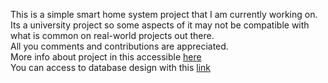 This is a simple smart home system project that I am currently working on.  
Its a university project so some aspects of it may not be compatible with what is common on real-world projects out there.  
All you comments and contributions are appreciated.  
More info about project in this accessible [here](https://docs.google.com/document/d/1-5Rk7gu0gM47kI06zy7lj75svZTFCCrxLKFBV-IRYVo/edit?usp=sharing)  
You can access to database design with this [link](https://online.visual-paradigm.com/w/lxkzwvol/diagrams/?lightbox=1&highlight=0000ff&editBlankUrl=https%3A%2F%2Fonline.visual-paradigm.com%2Fapp%2Fdiagrams%2F%23diagram%3Aproj%3D0%26vpov%3D16.3%26vpob%3D20220410%26client%3D1%26edit%3D_blank&layers=1&nav=1&title=sh_edr.vpd&vpov=16.3&vpob=20220410#R3cU2Fsd3GVkX1G%2FQjavmYbdjjHkV1kOKqqCejQT9yFLReE%2FbicnAw%3DW8ORgTO5p0e3B0haYnVLXB0OVWg3a4icfGdQgoUAawdiHfn7%2FG5wdv6TvsWrGhSx5B5TflrEFhMz0PUSGdLVqfmW5W9WVLZ%2FjBpHhuayMGjKoIxSpYnXRZYyoxyhFocC92ecfdp%2BwHZku7ybnIDja2es9nVM7Enci1yOa1P36ZkEszlpbfkFOCPFwWxlmknlqHW0pmMpfpucgU5SuLUDETRj8lSynsa3iZyICR4geQwVHxMHEzHioCInz5m%2FgtUd8ILkjnIIiYuhUTk%2BogZ90tSX8Q5H0ext0JKuBdALGeulG1jgZwqSLk8pTOqcwCx7Zwhz8O2zH7OXCIzgeaG218UatqypjZDS2j%2FeyTzwrrP50swxD2BeRCVJ3I05vNw2OmtqtM8LwEU51GYs3crhGBoNq1RBj39YXjMMV68AVYkkwtKjiUMr5fHYZrhAJsZGAS4Jk02%2BVUHkatwusRmYvPaktkxLRLwPTn5iYF00b3AhbKx3ztGFxxGXOn6UGVJ4h9WBElq6cJzswOwYobhzcGyylLDoIkK8Ln2VUTVajsJx%2BqQk%2ByvhQzsHl%2FSSl%2FX5448i28KWy3M6ggb9RbnNQvk8EYoFvx9bxFwHzGCIPMs4IbynNJr2%2FDc3oqHwMCGbTAifCgW%2FlsZOFzIf0WRVMmReFvbig%2FolWYfp7A5RekY8K%2BPrhVlLT%2FhCObmS9BtT%2F561Id03iSkVBfS4EE%2F4jwOmNv2s0%2F%2B2TVrsOguko2QoE2vQaAX11vYQKIwpDBfhLTSKmQzcOA3I9vILcP1E5xPV8iSG7OIlMn9thzq581qbakryqS9V9l2LLgczv3L2bJNZ7uf7LnMjHdFdpU0yzwsuAbKxX%2FbeNpK%2BWybWYg%2BDZ%2FS0Y8vIFvDcSizP2wtOOPfndtqnA2QzSa5eW%2BAax9gHrEeDyfYuMv4Vtk0Si8OG6v7oZGKg%2BQLsO77B3rvkzhhYfqWfI%2BO%2FrFIAfD6GHCxSuaa6gfS5L%2Fdb%2F3WO8NaBl%2FpzW4Qf%2B%2BhYrYZLKeW5TdEnccDbnb4JLvc0K9ereuS9wjpVlx4kI6G7qr6UMZIE5C8rW%2BFNee7R4GBxtdzpb7sfIIdw%2BpuGXBqzZjC4AshihZ%2BDLJ2yhqM4%2FLb9kT1slhJQo5iiSMcPAqkd%2Bci0BwoLfzq7AGTYQcb8MqNNCFyM6jfzeQ3uL6nd2cqBRgeBIoKVycEBk9nqbdUFv23iAAOI1IsJ8Y1x02pmj81rElZe%2Bou89GGE8hdyho2dG0bY9cvS93FfC3xhXXHajOgAQ%2B1h6PhNmRXKGsebWlSomr0dnZ4%2F%2Fb3xnOugHKFMxrZZVV1ViALCnJ%2Fb4GjZoxhPBlYhPk0K0eP%2FbAi0tmBpuobvk7kxEqjy9%2FgEZBx4dBbo1r7cbVwPeTFRg2dRrIOmHDjs3d0Ynt%2BhYsJZBha8VY2GvTHuIY3VM6KSV%2BmGWSIQqiSr%2BG4zd4EaGHs7nbSEyAyd5FNaoTKYdFSJwbgcBS9Yw%2Fdb6Un%2BdfAFhVBCNxToij7aHnCNOLI5N8ygJBuq7pszC5vAnhAiUfFScfeU3KSgR02edQSXelWqIv8eK41WS8N254Cr9ICdGz6tB8noygTJ%2Fz5kawV0Ti6Y2iDj9QGm%2BIq0rLVZfKRKv1gR2S1ibwYqBenM5TGeW2EUNv2rON6wJGWNwZ6TPyZFWT%2FAGjXUc3dgYPs0ibp74I8ZnWAtipfRHmcZoGX%2BQmpLFqcHpszeHaVk0cEW9FOYPGcyRQ1zdvX3Y%2FTjMercI%2Faycy5LjSxtY4u1L25ySUJ4Be%2BvFVD8tGarwqQY83aGc7KrgJQhRsX117JyHur0fHF%2FRfgcwfh3MVKI%2BUyoVe%2BESkDmxa5yvuh%2Bnsld1t2eL3YNjK23nH4OZRgiFoiL3LO8Kl4jM5NmLLeo2IqqsE4yDraXEpxi3a34R9vXoCVdOW1y%2BKT%2FxwL8PqH4jeuoIKJPoU151sGL7bo6Gis37qwWFt4I1gdgcYIx1uwi3Nr1Nz7%2FCRnzPMxNZXvei117SadCGFx0y3PmZqElbuINR5yKWA3fpV264TvyIG3d%2BBO4gZ3m8%2FPTyuSfuH%2FYPrM8OhD3TZ4D4cNMsga9rgYDpaV4CYHLq%2BWLY1a9T1YYiD9YpOKyDKv42C70QEFD8lonkwwMmsZFADQ7rNesF%2FzC%2FhwBel03GgDorop9dROWdtq3jEiGd3WDLCsYtjNaiYBLPr0TmeOnaZUJL%2BriYJ3Id7kZk1wSju84kopzP1S5aF4x4NUy8p4z1ZnQpTiEiPvYVchLB%2Bnsq%2BeYNF011%2Bqm3wygbmNMrN8xYaPRLsvpFCfXGaBDIHmh3sOAJyjqDKv4kG%2BUdWMrp6QLuL3psJVsUPxoGB6K2%2FTq1VB%2Bdk0RPads9AwHSanVGDeQskhoX4yiNWSMiG7DIC7%2BesPYbAg3EC8Vdzma7L255Hrp%2FZKrzOeLz5qdSOqhqK6LIPtmtw%2B3iffHgu8UgpAjChZFw0UeJ4oK4f52HTpvcnXpBui8JwpkQDRg%2FVTpM2g28epVqYKMgWb2UGQ%2ByvdG9OSq7CDpOvCEMHm2Xc%2FvDVIp29ICkcCvwB6ON7X%2FzmR7kojDT44VzDEJOefuqDRY%2BbadrMTsLX%2B2QH2%2FRFyqusXqPO7r4tlc7w7XagpQZoaXoPH4ztdKaNH6rG0Qk8ZdhpVAtJB0NDcwiikkhczeGmD%2BEkWLH3HbnXbqJj9YFnQdgCN7xBhW2s%2F17p7Jdik6Yf51NmOduaEHzaRJXScKxdPLUZb685iyfy6XUJblZ9EijdMcXi3Uwho%2FzqNPfQ5o6CjQRzNHDtdy7W2XC18PozP7klJPm%2BM6TGrRiIxxbiSLeZDTRx6oK6C4x4L4uSAupW8xo7dJOUWiPeBQzTni2DNCx8M5aF1s%2BoaPhJ5JREOo2T6pdTOuryT0p0IIYlNnpWaYcAv1VH5GGtgd80cSxD2r8dhqMVZ0YAW%2FsojJ%2BLpJFssaAh3IjIMOCYLcz1hcXwdNJKXmyVfFuISxZXolCjFmuuCvXOWvcldMNU6thaWQTtkw9EXdKpIisV2a0mg%2FQzgI76cGlVFzDW1BL3WTJtNdRMqFFfmUsf6lSmLq67310zYQEwloxpZbfeubHNFSDdN0HGQvif4HjT6SyGdiLMsbZwPp5M112T7Hc1XD2dCe%2BcYgPi%2BftIsJCiX2H2gEyxlVJDwZSimY19AjaE3QjAmEsUhYzIUAC4NWfY2RmHHbpvo1vSI8xaxHpIHhsQA2LRtZ0hnhNatgkP5a5vu7kIPXMLQp9bx7mA9rR%2FGUjSww5WPSYgyd0RUOmjK%2B1i6r7YDs4s%2BiE%2FYJ0maYxrp6EOnmBBBiz1FCS2H8tVre2YhNku40jaLfhRf22%2BnLeFRIm%2F6JsjnAGMYVReMGajgrbODkwYmwvkmvb0qof7cLVB7tblQuDkSJb0bA%2B%2BsrwJJhPPChGsRYTAjapdEt51P0T09UC%2FAlYf%2BXqB%2BuQapX8Pv%2FKnBNq1XUC9cZZFS1Lpp2%2FVwYFh8AZFRPeuNiDDZVtsor7D6xzQ2CkqeR%2FA9nfeLDOYGU8N8FhRz3E19JkjJW0BaGOLnQBck69abGRbKgheTS%2FavhoRZEdJFxPh0VbFnqlVdCRFGVUqqyyuziJ8F7xIrAzIFoIqKQhgpFXvlW%2BiBBDIjGlGt%2F0yhLurv6ha6gSPvlgUGZIkld9TPOyyeMMAR8Fk%2FKSAPdM9bURaaMTUHcjoMSgMM4CUwSQrWt1GPKZ8xSd0agi7vKe6yDLVa3algzCHw64hcmm7vIcjquMgWI9RSazNFvldg3Q9MalnNgy2lnc5mCZz%2BZJyX6jHXOCLs2jdQQkhVXdeggbHWde2a8acXYltMEZtpX6y1P6ldx7gWfWna5hBrzFAFA4qxuM0xDBjfkI%2BQRdu4V4hoZ%2FVkyZ43t254%2F3U0f7kgj%2FNt%2BlZ71PGDbEZtDXrUIn2dtHnCxo3s0fcNqTZKyDS%2FTiRSzz7AFEoSa3Xfaxmcw%2FkebGL4bzz8XJP4vc2xT5koOrdLdIxNcXYID1znS4OlKAQBTaI%2FccmrV57w2NGX6n43QTotdo0XcukW7Je3%2FPEOflPRNt618RdttcEPba9l2bZ%2FpekC3ToC3WFyZawbj%2FFX0mRmLXUYLbtiXqgJo%2F4GEtmcftpEdJrm5P50imQP%2B7vW2sRk7MPtvku28%2BREfE8WOeQCBqh%2BPxImtSgJokC%2FOyT4EYul7UFRHiYC3fJMIFxC4siKHHhhw5Wc2vb3ZXd2XmcybjK1qiXJLUxDZFowV98Fw9h0u9qSO2ei3%2FTdypY0WprG1Y1SBhlM%2B0L9V%2BY1EwVvbBBu7WiLuctdKJ2iVbohbo0q9OXB%2FQzPp85%2BnQ0a97DiRhsfx%2FCJbMwdKbLsIhZDIZqn2%2FHjskSmFiaX3D5zE1XzMqbE6tibLjRaWZMfenbQMb4LwhoDMNKglmEzEMiJW4oEKNu6l4FNsOkmfdgJgy4Z31xNlZd%2BXrE0OB2L5EA3iZf6rbRA9GGqSFAau7s8qS8qkPQwarei0obwTG%2F2hP%2F60WGql1TTbUaxQfALS9G%2BSPqH7O7KKDjcZwiKGHC7D8MFHMPAiffEPMti4OuGbHJ5U0BKgCQ7NL1IXbZbJsmoY1pfxnV5knvcBwdLwIoATkBGtIIq749MppdvDOc21Bv9DHMOOfmJngP8ZBw0kr4alIIi47Lhx5PHAb%2Bk819yaz1SC0%2Fwxy05kp%2FLjEiWFqHaEOXg43Gb7HjZLJWxbFFDeGYC7vaJqesRiAF1Js8afGS7x1brGZWAlO3r1w5rw0OUqviO5UfGRhqgvNdbQRSE7RVcCUYrBcndG%2Fxht0O15kql1Sae3UPHlXIbBaJUe6oZy57sxIFbB7VFYfmbQTfzfrwNKsa7n%2B8QVB5uGeXkD1wNbHixjr9hM2LxqlSZSSnPq8sKwYgBh6Dr66UNxQ1BnZXQVlicF53PeuKbBPNeJ2N19FxYlzciOtwIN61UMB6u43mXzJkp%2F2stREEBThn%2FbMZ%2BLzA55b3Z812osXXsIyKsIqev%2FIe%2FQmbmca6XHzkyJph9j8BMCxG7QbHy4rljcPdw8QncqUFClxbo6P%2FxRtzGRlbtA4Dowv1ZguT7pfNq%2BEJSJ%2Fo08p%2FSUD4tWeABJK4TvlW35bYOp6tuhO5deQ8BEmeHHspuzR3oE9JRyybP1fs59n5bl4ufUvHn5T8IF38%2BqYcHt6dPJYGNfK%2BJUBsm3k9tZSIDzI9uDROawO7e608JvNAg5OmLl4yNle6rvMIPAcC62tHmPDhrqjgRgHPIIYkFl%2F9CWAUY8xviK8PovhbGDeB78PGQ48g6mMgks76pO6wSUsqcHOOdm5Z5i3xGYy98QINv2RTrLhGli4w0ofdu82f5DolSZDNIu3xqANG4FC%2BGOmIu55IIYhuH8LWKs2LzG%2FuVE1LyMwRFvZP1kK8it3JmjojBegIOLo%2BGbpdsX2ZVWwsPKP%2FHrtEDi0Bv6dAylCwRFwafrLEgZkXT2v%2F0CshMUrnU37CdLezDA3fMS4jgMY1TzfBSjWPBhJQlz5VHBcZ8Us6ltjvscSlmIp%2BL4KVp47GbSrPHlOZSWL77pFEQqXY0nu0VeBSM3SmCuQwgodkGzCqD2YYBIbEY15TF%2BlNtB4GE423obSe3Ui0fXrFR%2FgoLr75V4pgIHhggAeOv0xx2nBZTbfv9TysDKuXlsSvSYvtNt04Fh%2B5ihS1aTRyqvmdF1sFzODpQ0%2FCAAcjE0ViholqDIpfDp1t%2BiNJx%2FC%2FZubRnfmGBf1d4I4sNDdCxzNZ5j8fwGS68ML%2F0c9rfP1DTSXgMuePsaEqBJf2bic6ISsov%2BP5Q2Z7ccQ2T98%2Fztr2MCW0OUaB6Kr1XU8Q5eZoInCq1ZV4xFbxnaMiIupZP8VJOzppVkHyEHWJyEleX096PFHhnBq%2BQeMILte7o2uZwxSC6B6rWiNw2TocM1jbHTV0%2FJdOQyOwcmIDMqrvj%2FTR1kGDBOg6qVkdROyqY9k%2BJVnWLa4UNvXO440Qsj3nZWuEFOI4ys%2FCCZlZAkEVYvQUugJdA36jhv8h7tvvI2TFuAtPE3OHsie78V%2BE6RHqje0Zp9hl9yPMCw5lGd9RfUVtVdsb81aTDYe1oAA0R%2FyOgdvS41lbkSR5%2FOcQOfJ%2F441973IOh7NPAWL8tOBvoBFob5wRqaMxDw2MhZAXRuSxtJK%2BrUk6sH3NP1d0dS5ish1BQqHEevedLOYibNj3RRTM0rh2wPVw4KNra%2FiuxRLd2Z%2F%2FMV646ZZgCavX4NOFwbrUj26h7PL7UMuZMTp17iFkgRNEW%2BTyqH0IhyGI72jKW%2F0sEIosRqEOo1sXyGx59nAE5drqVYuPl9%2BqYuUd8uRrKsOdCUnj%2FNW3cjvQWgViMnqQo%2FR9yTyjqmgVdq1p735Gqq9Mklv9jkCSTo5BwEHap1KuA8rTPxdMn2SVweDimWE5pCF9R74amN2TXqvm6iUtmmBhoQK5e4i1Z64nVSBmt74SdGFbbDfnDooVjwUwxsjCDKpVRqAURkR6shNYttsSC5740lkJ8e9BiF8LWvLPcthZXnGjhmo0cmYu77IyNlqxMGouNxRkPQCSiNHCOOuBTVyaX4N5UQnUVOjkZAwAT3pscKZeZI2FSvsuwEBy7A%2BN9C34ROoHxfha9P%2B%2FxfDdalIZSX8EE4ihAGMjnQ8zVe0sO7k%2BAvGNO1AtN2aakR02Ffvm5DgRttythU0%2FSb6vcD5E95mKCIRwrIoYbG48Yy%2FOBgY26KmTi071W3xfhhWC79%2FwmUP7k09fbKvIf5qVLsMRT0E79dkc2SpNebQhoef%2FgC1eexZZkuzrCLmwTNP%2B4jP5SnvxxXBnaNxKn2jTpA9SiKexocTRktZa70oTIJwWEm%2B4%2BcZia0yrWCy48AkWkgYg2IIzsVV8znp%2B19kQ9qHbMotuvRa9E3PNpRelT3xmJF7Xh%2FtV7xTLvyt7NWZekGbiXTh%2FtpkP7vwprgMa%2F0vh0Sj3%2BevVw8cwffFb9m6XnngycLSjrB1AVQBW6T6AQNQxKWKVoYX%2F7g5lK5IlJwcshh5ZjIlPMcpWuhEhUABOr0LRZvCK%2FARVXKdaTS%2BTB5s1TlgF9hvkckNS4nFifo9BlmtO1T7pX%2FSedPQH%2B619blDtXnU2Ig%2FrTG0O26irEJJrm4G%2Fc4WsTZfnC2gvsJrr%2F5%2B7af7xNsHoy0sXvSfcgEgpeKjjOaGTDmWEIo5FfHBn7UAMHjIGsnQ9x4du3Im8%2FncLcxrUDe9H6dwB48CX3OsVdsKvAMF7ZJYhJ1%2BtEECjxDA1XdFHAG6cIwKG%2FdNTIb1zfnhd%2FVksvuk6gJXJGkk7lLj7hZBY7eagiY3FTxXAk7CALrUeDA9jfyk1e9QQDkafOma4o2QxDILbn7wGhl2Ufcc44bEkhgVhc2P1gJ%2BGCQ2L5daVfoJAW9s7KqvzISDHiUoUnRt1654xKKFSinDJmV2tpVaXJuaf7WjzLbeO9WoCame6%2FUcdjosFBUfMOkmHodTPewUujD5MPL49be3kM8ikE4NCQcNbNUWJJnapoulT2fleQqJqK%2B4pI59LFcKvKdzEFpwM0RTH8MNqRezWsiLl8kFENHlxEJ60OrOBuyVBKR6U5Nzd3qwzjVUYj0nR%2Bt4Erj7oAXnTuS2flLpYXgBX%2FPYr%2Bpi1URpshJhTXYdiBgWE40egykThJAm5LdOyUYeIAtkWFcfsbfiR9OLCCaG4KcVndXLS5%2BdfV1naOBy2%2BNfu0D0A05HidPi3x8yRHhz%2F%2BLsaTZ9kGjp3ncEAOCgvA%2Buh7akDS9bRa%2FxxcG2kp%2BX4CiBbra2WCqX5x%2FweK95tdQ%2BD3PKsnFzcDM5dUJahCGIa1yrLKKBCZSDk6%2FqjhxnY5y%2FLOBnvfFRVHcZwqt5GAwe1yWfvCYAIUeCyPxt2Cz44aJntoVWqoP6Ql6xOfolGPl9HXer7PVuC%2FRwOnRy1B0cHtqFAUNcjui1vZi6UXYiqbJJHV9mTc6VsNO9ncwtgn6Op9Buk%2B%2BEgumFjRiXscTwJtYMqFIwPzeF1OJ9yzIMU0SxvCBfE0z0NzfU%2BcDJE30iX0eDUMD3AbpbayGP6oCvGyHIPMtMxvoLSpzBVsZVtQ0BTxlbA4rzdbcdZmdmnpL4Bo8v%2B5eCpTmeBIr4B3eIp9hneR8kSLxHZza47%2BO%2BQBfwYECLnHRALv24WZ7A0aMOx77%2Ff1L9LBvUfyCPgtoWFqZUdA%2BJHe6NfesZ14tcDDOv3EZ1U56FAU85aG6QIgey32OIgBcOd6AXNfhy6dG06cEXGbm3h%2FG8T%2FjZuvC%2Bk%2BayMI71OTgcLDCKBD8h2U57JN%2FQc%2B4EtEEcj5YHqOaTPGXKdtebbmv7dxbgm3S8vLL30Krxuh4Y7kHAGne%2B%2BuNU2o4TJdDKX73s5la%2FfkDBdVead7VlzXUEffOGErM6O3jvyyV2Ge4RyYvGOPzt4azE1l2z9g4DqjnFzg94m3CmZvZZbVUAycV4%2FKFuZ5NAntrBJj%2FndoAKDIb1%2BVhuNhU5eNtnJlDVY42mutB3bmlwppvZ9lOom%2F0GOE1o9CEOprpphVp3zzBK15VIYZJl08F%2F8a4JdgJr3g8jsAp9%2BA%2FGCdYVIbzcvM%2BgOCEXTAG%2B4FJutkrlxmRqXRJ%2Bmn1V%2B6XWCJe34H3icxB5PmcBKik2T%2FTSzVm5vIGXQR70NIKvezAvGKBcKU3RojNqdX6KjTMv57NpADYTCpdwoEaxObK504ztiPtS8%2FvUYKaBOVVVy6mgGN2a4m4Oehsntnm281jZ5XN00U98zZenVP%2FMWSK3N9VypEy1MxvH%2BjnkVf40hr1%2BP2g1u6jjed%2FGJ%2BL9eAXSWuxvB2ildJO%2FXbcFtuYytXkR0%2FIYx8Cgwnn57H7IaJqWU8SGpJq8BUyHDSqy%2F%2B28ASXeXluQhto5ywSgV2lvm3ScVNASj%2FZguDPABaKrrlKaPkdZQatsdrZ7ClKOL5zR4YsRgyEXe6BcH%2F7NLwUneIstP4hfBlaRmN12z4s70UcJjVvQaJbpxTOJ8yQ4zkCzYJiUIrIZpV2LIrISOoTjyA2K1155a%2FBEPJmMMuLQqW4bQWGX84g5%2B7dulumDlyxmAz8E33ks98TF46Xe%2FvTuEtHR4a6nqkpj5DOM3fGXZElz0xXM7R2Tk5tJHJWy6hVavkx12m0PVK%2FCJ3TVzGwfVJ9bfRCf08vXHSLzqf5sLu5KjttrfazZqCAX8G2qqrYl6ZCnccpgpKbR2oqpD7OBHOp2CTTBRYrlqgORFdlUi2Z2hMQ%2Fk8E8DJYkwAFUza%2B1%2B%2F%2FMOQKXnJdkU7Zu5lvY20O5W%2BEerrlJQ87IzJ0rl57gh%2F7d1YMwWJ4%2BCWoTw46m1uXKlY4ce0eUSV2T6DpNkToiKKkk0wWnyNZk4acvVxjHIt5vU%2BA2NEqq0prQINDJqhAUIJtfAgLgZYcCg%2FqNgZZZPYVphesAfO7bEINdkUrC6ADvwtdzRPrBJ7PuFVpqAq85mFrLy0uKa%2FjDQ1l1NFkrwUrDmsAqo9kVp0LOonyYS6%2F6Su6ftZ%2BYAeW05pVkw82TysdYpygtKbnH8cS%2Fug0xixGI9y1voaYqsWGxNxI7vrLqBn6xTpyj2XUq108fvRxeljyvg1vMYj2gECPIaLYpoL3sxMfy8%2BW2dzi1AQ1yIdZelHjHypKiSEwZVnLEb1dBJ6mX8pCpn6WlKoz%2Br6xA3Lkl2VR5IDpIfTnt0%2Fvmj8txbVh9%2FI5zm%2FDZKjUb7auNZmDnBEav%2FNEOS%2F57PJje%2FWHN0U6eePveqSqC%2FPTAymmEqvol62yXcF28RR9TaEQp3pLnZzV25b%2F3%2BqhJ18QRIQWlr3H%2Fky7ytI01DQZSBkTKQZ4O4JROLjWrcoAvINC7zrzCtPKh8on65DO%2BgLM3EyX1A1bT9skRqKB9ET4XRplEliIWmY9%2BQEKWWTrbGJicJyhkugx22qnEJu%2BA1qG9vzjGWa%2BY1TAMoId7GbYs%2FLHz7sko2F7mLZtpP9odqFUxp2AZTwCwJqhR3vhxhfVm6DYc02oSiI6ddfnvHJCPOkhwxkgpamTp16y67FTnSQCQqAw3b6%2BwYSf7Wjtq0kcwvRtOHyHWS16HhZPsUG6jyQKCP2TwJZs0aBnztWQHdDIzXjqljqkwqrHLNejSe2LVHFg%2FGgjIAraMZTSuTjM4y6UmGx7KkzVBN52T540cTPakGuiZiU%2FTSy%2FjD%2BONOWu1jeJwDpY%2BBsQvJAQGC%2B%2BSFQWf78y5s93wmeXWTW6DX7%2B1dHe%2B6TKHVHMc3ydnTi4uMTUliozP4p%2FkTCZp45rjT0FSIpfplz7%2FL3ql40EUx%2FJZTSzh%2FiKTq56Z88B00klYh%2Bk%2FdkgLYsLTQ0uxjqqM8QOUzKQlzxd77BPhBd4qQ6Ko3Lg2qAUwtG0eBaEu9T%2FadMbbhVmo36Qq3zt3cDuIwRViRaZo0l7aGI61WWIm1UIUsx%2BBL6aAUksB90cZnUNLD%2BhlBFoQCIsUkTs18NQIWUVsLWrmWpb0%2Br9nUmY3VL8TcP7opmeMNZbDwYeQv6HI68acaOiZYC3IntsL8UMbS6YNIAa7WpNLMIbnSgogSMe7DiA3fGV3DiCynUTG7FR6u3xN6u%2Fb3HzkhqskIgXHXy8FISlrdiEMng6TWpU5UB4JWN86MxDBhRlByZ3W6I9wb5X16lsyZlfT0aSOSs0qWNYSv5%2BCpNpKoVzbqqJjlfvXqMHO1aDgGtMmhslAt4yP82H12QAQJMEaK0pe44chHZTG1WlcaUqpUlhuoOM8gwQsMTFyfcV7YzttjvlFceJ5VJuk8hnuOb4xPeQLg4O335nlTCgTzfNpQpVAFbbNuBdE4pj2Kbmo4O1%2Bm7oqGY5QiIMdD92WqyZVm7IeghtmLR%2BNxlpiHiuztf55ZDmj3NbbPeDPxbdxnwE3guESU%2FT%2FGOPgVj8Bh1ayDM8qPxysjcYEhR4dh19JosOWAWJ0nl4IJ%2F9HUlqmhUhSfXF6MmC%2BDS922ITncXY3L2N7xs13c0FPAJYLMKHSsJRyvh%2BI%2FS7iCeyf9Ya9KYvVNWU56402RHmh2zqw4l6CryYGfY4bBLH2N2PlS7%2FmBCTzAQj6a1y2rMu4eIunqjEARqavG4Blmp%2Bg9DgIqguNxSDuzZW28TTKQkeHHx935%2Fj0i2tq81ldoeeekhO78wzQeI7xqGW3w35NawyxzcVOERcqE1aHfHd2s5hn4oz13K9rPjK4T05d7zkmDtEjBgW4IIbF0T%2FPq%2BwVKZhXOQOLPq4kQmkx4Us%2B0s6YVTTVzgTDwGl29Dj4%2BXXldvMz8gFf3uCmUbURDg9W00dOKZsHVRB%2FcnqxFYrAIYYg6%2F7MMyrBi6zlMpDxTUkFfOlV%2Bbicay5GzflbPChijpIRnevneNJALQn5zBRgztHSsYFfLbqce6OC4VbRZT%2Fjb3gKsfA91xii%2F%2BWSKZrA6tgYKQuaThYoBpJ9wMuPFGyyB%2BQXijv5XvvBGFWAxX%2B9%2FMOZ8OLT%2FLf9G5KyycRgr5GSbLx5yeAJyoDVEQopTLnoccYMFxdUVZ8mh7I7EKGHMYmfzk%3D18xPt1df)

